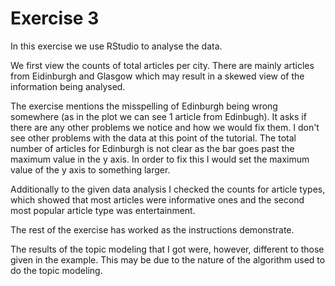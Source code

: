 # Exercise 3

In this exercise we use RStudio to analyse the data.

We first view the counts of total articles per city. There are mainly articles from Eidinburgh and Glasgow which may result in a skewed view of the information being analysed.

The exercise mentions the misspelling of Edinburgh being wrong somewhere (as in the plot we can see 1 article from Edinbugh). It asks if there are any other problems we notice and how we would fix them. I don't see other problems with the data at this point of the tutorial. The total number of articles for Edinburgh is not clear as the bar goes past the maximum value in the y axis. In order to fix this I would set the maximum value of the y axis to something larger.

Additionally to the given data analysis I checked the counts for article types, which showed that most articles were informative ones and the second most popular article type was entertainment.

The rest of the exercise has worked as the instructions demonstrate.

The results of the topic modeling that I got were, however, different to those given in the example. This may be due to the nature of the algorithm used to do the topic modeling.
